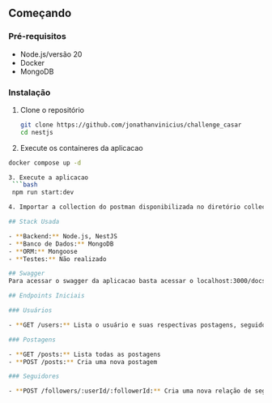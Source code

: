 ## Começando

### Pré-requisitos

- Node.js/versão 20
- Docker
- MongoDB

### Instalação

1. Clone o repositório
   ```bash
   git clone https://github.com/jonathanvinicius/challenge_casar
   cd nestjs

2. Execute os containeres da aplicacao 
  ```bash
  docker compose up -d

3. Execute a aplicacao
   ```bash
   npm run start:dev

4. Importar a collection do postman disponibilizada no diretório collection

## Stack Usada

- **Backend:** Node.js, NestJS
- **Banco de Dados:** MongoDB
- **ORM:** Mongoose
- **Testes:** Não realizado

## Swagger
Para acessar o swagger da aplicacao basta acessar o localhost:3000/docs

## Endpoints Iniciais

### Usuários

- **GET /users:** Lista o usuário e suas respectivas postagens, seguidores.

### Postagens

- **GET /posts:** Lista todas as postagens
- **POST /posts:** Cria uma nova postagem

### Seguidores

- **POST /followers/:userId/:followerId:** Cria uma nova relação de seguidor

